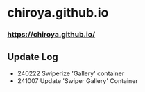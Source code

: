 # chiroya.github.io

### https://chiroya.github.io/

## Update Log
- 240222 Swiperize 'Gallery' container
- 241007 Update 'Swiper Gallery' Container
